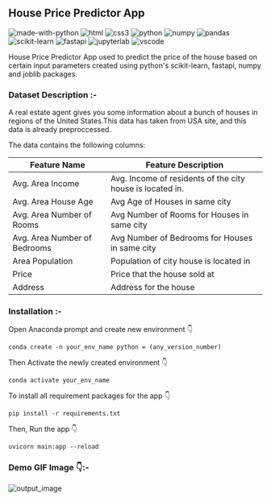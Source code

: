 ## House Price Predictor App
![made-with-python](https://img.shields.io/badge/Made%20with-Python-1f425f.svg)
![html](https://img.shields.io/badge/HTML5-E34F26?logo=html5&logoColor=white)
![css3](https://img.shields.io/badge/CSS3-1572B6?logo=css3&logoColor=white)
![python](https://img.shields.io/badge/Python-0078D4?logo=python&logoColor=white)
![numpy](https://img.shields.io/badge/Numpy-777BB4?logo=numpy&logoColor=white)
![pandas](https://img.shields.io/badge/Pandas-2C2D72?logo=pandas&logoColor=white)
![scikit-learn](https://img.shields.io/badge/scikit_learn-0078D4?logo=scikit-learn&logoColor=white)
![fastapi](https://img.shields.io/badge/fastapi-109989?logo=FASTAPI&logoColor=white)
![jupyterlab](https://img.shields.io/badge/Jupyter_lab-F37626.svg?logo=Jupyter&logoColor=white)
![vscode](https://img.shields.io/badge/Visual_Studio_Code-0078D4?logo=visual%20studio%20code&logoColor=white)

House Price Predictor App used to predict the price of the house based on certain input parameters created using python's scikit-learn, fastapi, numpy and joblib packages.

### Dataset Description :-

A real estate agent gives you some information about a bunch of houses in regions of the United States.This data has taken from USA site, and this data is already preproccessed.

The data contains the following columns:

| Feature Name                 | Feature Description                                       |
|------------------------------|-----------------------------------------------------------|
| Avg. Area Income             | Avg. Income of residents of the city house is located in. |
| Avg. Area House Age          | Avg Age of Houses in same city                            |
| Avg. Area Number of Rooms    | Avg Number of Rooms for Houses in same city               |
| Avg. Area Number of Bedrooms | Avg Number of Bedrooms for Houses in same city            |
| Area Population              | Population of city house is located in                    |
| Price                        | Price that the house sold at                              |
| Address                      | Address for the house                                     |

### Installation :- 
Open Anaconda prompt and create new environment 👇
```
conda create -n your_env_name python = (any_version_number)
```
Then Activate the newly created environment 👇
```
conda activate your_env_name
```
To install all requirement packages for the app 👇
```
pip install -r requirements.txt
```
Then, Run the app 👇
```
uvicorn main:app --reload
```

### Demo GIF Image 👇:- 
![output_image](https://github.com/PrakashAnalyst/Python/blob/main/Machine%20Learning/House%20Price%20Prediction/static/images/demo.gif)
